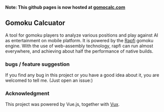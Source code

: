 **Note: This github pages is now hosted at [gomocalc.com](https://gomocalc.com)**

## Gomoku Calcuator

A tool for gomoku players to analyze various positions and play against AI as entertainment on mobile platform. It is powered by the [Rapfi](https://github.com/dhbloo/Rapfi-gomocup) gomoku engine. With the use of web-assembly technology, rapfi can run almost everywhere, and achieving about half the performance of native builds.


### bugs / feature suggestion

If you find any bug in this project or you have a good idea about it, you are welcomed to tell me. (Just open an issue:)

### Acknowledgment

This project was powered by Vue.js, together with [Vux](https://vux.li/).

